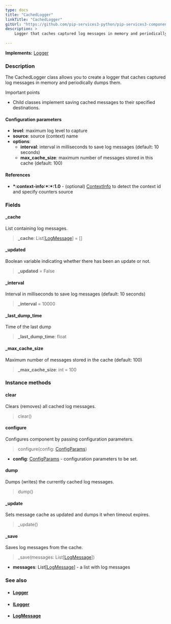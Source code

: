 ```yaml
---
type: docs
title: "CachedLogger"
linkTitle: "CachedLogger"
gitUrl: "https://github.com/pip-services3-python/pip-services3-components-python"
description: >
    Logger that caches captured log messages in memory and periodically dumps them.
   
---
```


**Implements:** [Logger](../logger)

### Description

The CachedLogger class allows you to create a logger that caches captured log messages in memory and periodically dumps them.

Important points

- Child classes implement saving cached messages to their specified destinations.

#### Configuration parameters

- **level**: maximum log level to capture
- **source**: source (context) name
- **options**:
    - **interval**: interval in milliseconds to save log messages (default: 10 seconds)
    - **max_cache_size**: maximum number of messages stored in this cache (default: 100)

#### References
- **\*:context-info:\*:\*:1.0** - (optional) [ContextInfo](../../info/context_info) to detect the context id and specify counters source

### Fields

<span class="hide-title-link">

#### _cache
List containing log messages.
> **_cache**: List[[LogMessage](../log_message)] = []

#### _updated
Boolean variable indicating whether there has been an update or not.
> **_updated** = False

#### _interval
Interval in milliseconds to save log messages (default: 10 seconds)
> **_interval** = 10000

#### _last_dump_time
Time of the last dump
> **_last_dump_time**: float

#### _max_cache_size
Maximum number of messages stored in the cache (default: 100)
> **_max_cache_size**: int = 100

</span>


### Instance methods

#### clear
Clears (removes) all cached log messages.

> clear()

#### configure
Configures component by passing configuration parameters.

> configure(config: [ConfigParams](../../../commons/config/config_params))

- **config**: [ConfigParams](../../../commons/config/config_params) - configuration parameters to be set.

#### dump
Dumps (writes) the currently cached log messages.

> dump()

#### _update
Sets message cache as updated and dumps it when timeout expires.

> _update()


#### _save
Saves log messages from the cache.

> _save(messages: List[[LogMessage](../log_message)])

- **messages**: List[[LogMessage](../log_message)] - a list with log messages



### See also
- #### [Logger](../logger)
- #### [ILogger](../ilogger)
- #### [LogMessage](../log_message)
